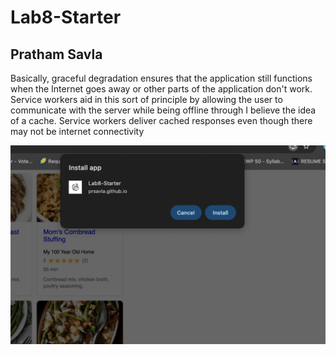 # Lab8-Starter

## Pratham Savla
Basically, graceful degradation ensures that the application still functions when the Internet goes away or other parts
of the application don't work. Service workers aid in this sort of principle by allowing the user to communicate with the server while being offline through I believe the idea of a cache. Service workers deliver cached responses even though there may not be internet connectivity

![PWA image](pwa.png)